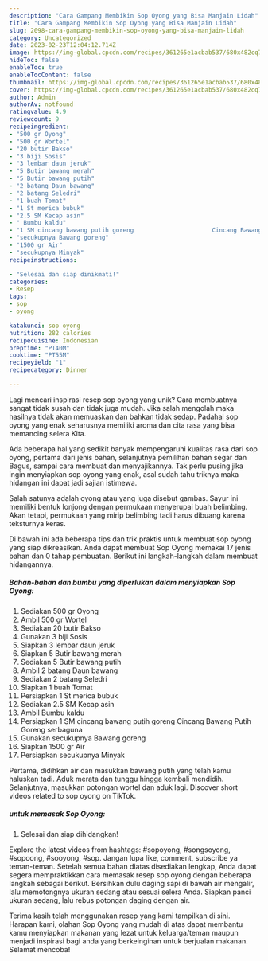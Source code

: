 ```yaml
---
description: "Cara Gampang Membikin Sop Oyong yang Bisa Manjain Lidah"
title: "Cara Gampang Membikin Sop Oyong yang Bisa Manjain Lidah"
slug: 2098-cara-gampang-membikin-sop-oyong-yang-bisa-manjain-lidah
category: Uncategorized
date: 2023-02-23T12:04:12.714Z
image: https://img-global.cpcdn.com/recipes/361265e1acbab537/680x482cq70/sop-oyong-foto-resep-utama.jpg
hideToc: false
enableToc: true
enableTocContent: false
thumbnail: https://img-global.cpcdn.com/recipes/361265e1acbab537/680x482cq70/sop-oyong-foto-resep-utama.jpg
cover: https://img-global.cpcdn.com/recipes/361265e1acbab537/680x482cq70/sop-oyong-foto-resep-utama.jpg
author: Admin
authorAv: notfound
ratingvalue: 4.9
reviewcount: 9
recipeingredient:
- "500 gr Oyong"
- "500 gr Wortel"
- "20 butir Bakso"
- "3 biji Sosis"
- "3 lembar daun jeruk"
- "5 Butir bawang merah"
- "5 Butir bawang putih"
- "2 batang Daun bawang"
- "2 batang Seledri"
- "1 buah Tomat"
- "1 St merica bubuk"
- "2.5 SM Kecap asin"
- " Bumbu kaldu"
- "1 SM cincang bawang putih goreng                      Cincang Bawang Putih Goreng serbaguna"
- "secukupnya Bawang goreng"
- "1500 gr Air"
- "secukupnya Minyak"
recipeinstructions:

- "Selesai dan siap dinikmati!"
categories:
- Resep
tags:
- sop
- oyong

katakunci: sop oyong 
nutrition: 282 calories
recipecuisine: Indonesian
preptime: "PT40M"
cooktime: "PT55M"
recipeyield: "1"
recipecategory: Dinner

---
```





Lagi mencari inspirasi resep sop oyong yang unik? Cara membuatnya sangat tidak susah dan tidak juga mudah. Jika salah mengolah maka hasilnya tidak akan memuaskan dan bahkan tidak sedap. Padahal sop oyong yang enak seharusnya memiliki aroma dan cita rasa yang bisa memancing selera Kita.





Ada beberapa hal yang sedikit banyak mempengaruhi kualitas rasa dari sop oyong, pertama dari jenis bahan, selanjutnya pemilihan bahan segar dan Bagus, sampai cara membuat dan menyajikannya. Tak perlu pusing jika ingin menyiapkan sop oyong yang enak,      asal sudah tahu triknya maka hidangan ini dapat jadi sajian istimewa.














Salah satunya adalah oyong atau yang juga disebut gambas. Sayur ini memiliki bentuk lonjong dengan permukaan menyerupai buah belimbing. Akan tetapi, permukaan yang mirip belimbing tadi harus dibuang karena teksturnya keras.






Di bawah ini ada beberapa tips dan trik praktis untuk membuat sop oyong yang siap dikreasikan. Anda dapat membuat Sop Oyong memakai 17 jenis bahan dan 0 tahap pembuatan. Berikut ini langkah-langkah dalam membuat hidangannya.

<!--inarticleads1-->

##### Bahan-bahan dan bumbu yang diperlukan dalam menyiapkan Sop Oyong:

1. Sediakan 500 gr Oyong
1. Ambil 500 gr Wortel
1. Sediakan 20 butir Bakso
1. Gunakan 3 biji Sosis
1. Siapkan 3 lembar daun jeruk
1. Siapkan 5 Butir bawang merah
1. Sediakan 5 Butir bawang putih
1. Ambil 2 batang Daun bawang
1. Sediakan 2 batang Seledri
1. Siapkan 1 buah Tomat
1. Persiapkan 1 St merica bubuk
1. Sediakan 2.5 SM Kecap asin
1. Ambil  Bumbu kaldu
1. Persiapkan 1 SM cincang bawang putih goreng                      Cincang Bawang Putih Goreng serbaguna
1. Gunakan secukupnya Bawang goreng
1. Siapkan 1500 gr Air
1. Persiapkan secukupnya Minyak


Pertama, didihkan air dan masukkan bawang putih yang telah kamu haluskan tadi. Aduk merata dan tunggu hingga kembali mendidih. Selanjutnya, masukkan potongan wortel dan aduk lagi. Discover short videos related to sop oyong on TikTok. 

<!--inarticleads2-->

#####  untuk memasak Sop Oyong:


1. Selesai dan siap dihidangkan!

Explore the latest videos from hashtags: #sopoyong, #songsoyong, #sopoong, #sooyong, #sop. Jangan lupa like, comment, subscribe ya teman-teman. Setelah semua bahan diatas disediakan lengkap, Anda dapat segera mempraktikkan cara memasak resep sop oyong dengan beberapa langkah sebagai berikut. Bersihkan dulu daging sapi di bawah air mengalir, lalu memotongnya ukuran sedang atau sesuai selera Anda. Siapkan panci ukuran sedang, lalu rebus potongan daging dengan air. 

Terima kasih telah menggunakan resep yang kami tampilkan di sini. Harapan kami, olahan Sop Oyong yang mudah di atas dapat membantu kamu menyiapkan makanan yang lezat untuk keluarga/teman maupun menjadi inspirasi bagi anda yang berkeinginan untuk berjualan makanan. Selamat mencoba!
